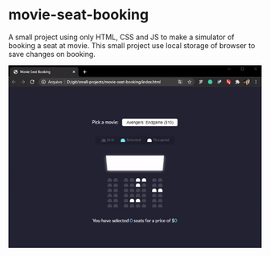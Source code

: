 # movie-seat-booking
A small project using only HTML, CSS and JS to make a simulator of booking a seat at movie. This small project use local storage of browser to save changes on booking.


![preview gif](https://github.com/kaiopomini/movie-seat-booking/blob/master/movie-seat-booking.gif)
